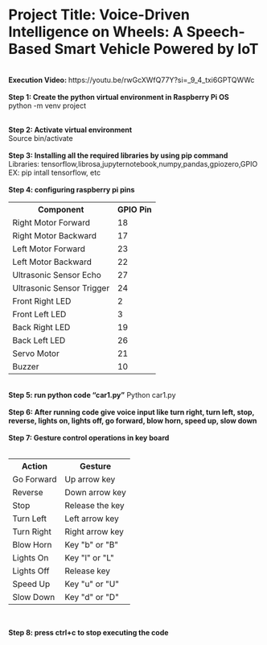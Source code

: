 <h1>Project Title: Voice-Driven Intelligence on Wheels: A Speech-Based Smart Vehicle Powered by IoT</h1> <br>
<b>Execution Video: </b>https://youtu.be/rwGcXWfQ77Y?si=_9_4_txi6GPTQWWc
<br>
<br>
<b>Step 1: Create the python virtual environment in Raspberry Pi OS</b> <br>
python -m venv project
<br>
<br>

<b>Step 2: Activate virtual environment</b><br>
Source bin/activate
<br>
<br>
<b>Step 3: Installing all the required libraries by using pip command</b><br>
Libraries: tensorflow,librosa,jupyternotebook,numpy,pandas,gpiozero,GPIO<br>
EX: pip intall tensorflow, etc
<br>
<br>
<b>Step 4: configuring raspberry pi pins</b><br>
<table>
    <tr>
      <th>Component</th>
      <th>GPIO Pin</th>
    </tr>
    <tr>
      <td>Right Motor Forward</td>
      <td>18</td>
    </tr>
    <tr>
      <td>Right Motor Backward</td>
      <td>17</td>
    </tr>
    <tr>
      <td>Left Motor Forward</td>
      <td>23</td>
    </tr>
    <tr>
      <td>Left Motor Backward</td>
      <td>22</td>
    </tr>
    <tr>
      <td>Ultrasonic Sensor Echo</td>
      <td>27</td>
    </tr>
    <tr>
      <td>Ultrasonic Sensor Trigger</td>
      <td>24</td>
    </tr>
    <tr>
      <td>Front Right LED</td>
      <td>2</td>
    </tr>
    <tr>
      <td>Front Left LED</td>
      <td>3</td>
    </tr>
    <tr>
      <td>Back Right LED</td>
      <td>19</td>
    </tr>
    <tr>
      <td>Back Left LED</td>
      <td>26</td>
    </tr>
    <tr>
      <td>Servo Motor</td>
      <td>21</td>
    </tr>
    <tr>
      <td>Buzzer</td>
      <td>10</td>
    </tr>
  </table>


<br>
<b>Step 5: run python code “car1.py”</b>
Python car1.py
<br>
<br>
<b>Step 6: After running code give voice input like turn right, turn left, stop, reverse, lights on, lights off, go forward, blow horn, speed up, slow down</b>
<br>
<br>
<b>Step 7: Gesture control operations in key board</b><br>
  <br>
  <table>
    <tr>
      <th>Action</th>
      <th>Gesture</th>
    </tr>
    <tr>
      <td>Go Forward</td>
      <td>Up arrow key</td>
    </tr>
    <tr>
      <td>Reverse</td>
      <td>Down arrow key</td>
    </tr>
    <tr>
      <td>Stop</td>
      <td>Release the key</td>
    </tr>
    <tr>
      <td>Turn Left</td>
      <td>Left arrow key</td>
    </tr>
    <tr>
      <td>Turn Right</td>
      <td>Right arrow key</td>
    </tr>
    <tr>
      <td>Blow Horn</td>
      <td>Key "b" or "B"</td>
    </tr>
    <tr>
      <td>Lights On</td>
      <td>Key "l" or "L"</td>
    </tr>
    <tr>
      <td>Lights Off</td>
      <td>Release key</td>
    </tr>
    <tr>
      <td>Speed Up</td>
      <td>Key "u" or "U"</td>
    </tr>
    <tr>
      <td>Slow Down</td>
      <td>Key "d" or "D"</td>
    </tr>
  </table>
<br>

<b>Step 8: press ctrl+c to stop executing the code</b>
